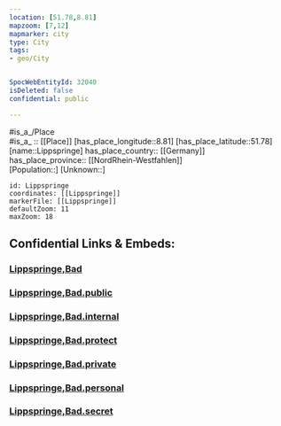 ```yaml
---
location: [51.78,8.81] 
mapzoom: [7,12] 
mapmarker: city 
type: City
tags:
- geo/City


SpocWebEntityId: 32040
isDeleted: false
confidential: public

---
```

#is_a_/Place  
#is_a_ :: [[Place]] 
[has_place_longitude::8.81] 
[has_place_latitude::51.78] 
[name::Lippspringe] 
has_place_country:: [[Germany]]  
has_place_province:: [[NordRhein-Westfahlen]]  
[Population::] 
[Unknown::] 


```leaflet
id: Lippspringe
coordinates: [[Lippspringe]] 
markerFile: [[Lippspringe]] 
defaultZoom: 11 
maxZoom: 18
```


## Confidential Links & Embeds: 

### [Lippspringe,Bad](/_Standards/Earth/Continent/Europe/Europe~Central/Germany/Germany~West/Nordrhein-Westfalen/counties~NW/Paderborn/cities~Paderborn/Lippspringe,Bad.md) 

### [Lippspringe,Bad.public](/_public/Earth/Continent/Europe/Europe~Central/Germany/Germany~West/Nordrhein-Westfalen/counties~NW/Paderborn/cities~Paderborn/Lippspringe,Bad.public.md) 

### [Lippspringe,Bad.internal](/_internal/Earth/Continent/Europe/Europe~Central/Germany/Germany~West/Nordrhein-Westfalen/counties~NW/Paderborn/cities~Paderborn/Lippspringe,Bad.internal.md) 

### [Lippspringe,Bad.protect](/_protect/Earth/Continent/Europe/Europe~Central/Germany/Germany~West/Nordrhein-Westfalen/counties~NW/Paderborn/cities~Paderborn/Lippspringe,Bad.protect.md) 

### [Lippspringe,Bad.private](/_private/Earth/Continent/Europe/Europe~Central/Germany/Germany~West/Nordrhein-Westfalen/counties~NW/Paderborn/cities~Paderborn/Lippspringe,Bad.private.md) 

### [Lippspringe,Bad.personal](/_personal/Earth/Continent/Europe/Europe~Central/Germany/Germany~West/Nordrhein-Westfalen/counties~NW/Paderborn/cities~Paderborn/Lippspringe,Bad.personal.md) 

### [Lippspringe,Bad.secret](/_secret/Earth/Continent/Europe/Europe~Central/Germany/Germany~West/Nordrhein-Westfalen/counties~NW/Paderborn/cities~Paderborn/Lippspringe,Bad.secret.md)

